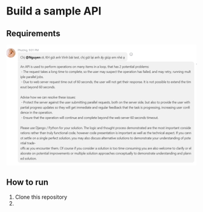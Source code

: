 # Build a sample API

## Requirements
![Requirements](./docs/requirement.png)

## How to run
1. Clone this repository
2. 